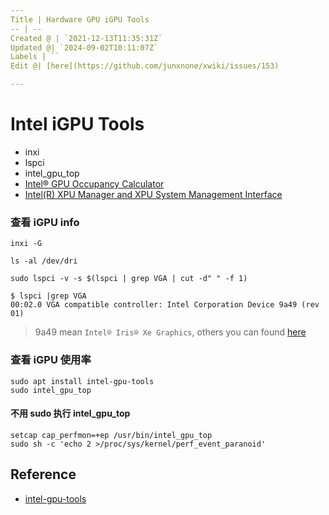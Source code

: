 ```yaml
---
Title | Hardware GPU iGPU Tools
-- | --
Created @ | `2021-12-13T11:35:31Z`
Updated @| `2024-09-02T10:11:07Z`
Labels | ``
Edit @| [here](https://github.com/junxnone/xwiki/issues/153)

---
```

# Intel iGPU Tools

- inxi
- lspci
- intel_gpu_top
- [Intel® GPU Occupancy Calculator](https://oneapi-src.github.io/oneAPI-samples/Tools/GPU-Occupancy-Calculator/index.html)
- [Intel(R) XPU Manager and XPU System Management Interface](https://github.com/intel/xpumanager/tree/master)

### 查看 iGPU info

```
inxi -G
```
```
ls -al /dev/dri
```

```
sudo lspci -v -s $(lspci | grep VGA | cut -d" " -f 1)
```
```
$ lspci |grep VGA
00:02.0 VGA compatible controller: Intel Corporation Device 9a49 (rev 01)
```


> 9a49 mean `Intel® Iris® Xe Graphics`, others you can found [here](https://dgpu-docs.intel.com/devices/hardware-table.html)


### 查看 iGPU 使用率

```
sudo apt install intel-gpu-tools
sudo intel_gpu_top
```

#### 不用 sudo 执行 intel_gpu_top

```
setcap cap_perfmon=+ep /usr/bin/intel_gpu_top
sudo sh -c 'echo 2 >/proc/sys/kernel/perf_event_paranoid'
```



## Reference
- [intel-gpu-tools](https://cgit.freedesktop.org/xorg/app/intel-gpu-tools/)
